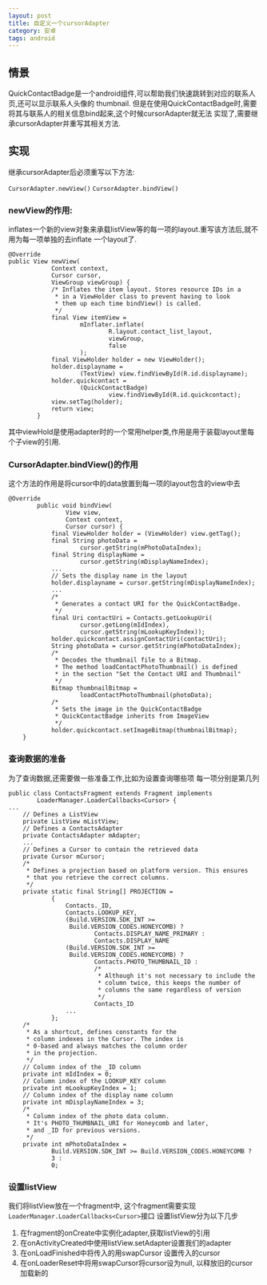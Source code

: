 ```yaml
---
layout: post
title: 自定义一个cursorAdapter
category: 安卓
tags: android
---
```


## 情景
   QuickContactBadge是一个android组件,可以帮助我们快速跳转到对应的联系人页,还可以显示联系人头像的
thumbnail. 但是在使用QuickContactBadge时,需要将其与联系人的相关信息bind起来,这个时候cursorAdapter就无法
实现了,需要继承cursorAdapter并重写其相关方法.

## 实现

继承cursorAdapter后必须重写以下方法:

`CursorAdapter.newView()`
`CursorAdapter.bindView()`

### newView的作用:
inflates一个新的view对象来承载listView等的每一项的layout.重写该方法后,就不用为每一项单独的去inflate
一个layout了.

```
@Override
public View newView(
            Context context,
            Cursor cursor,
            ViewGroup viewGroup) {
            /* Inflates the item layout. Stores resource IDs in a
             * in a ViewHolder class to prevent having to look
             * them up each time bindView() is called.
             */
            final View itemView =
                    mInflater.inflate(
                            R.layout.contact_list_layout,
                            viewGroup,
                            false
                    );
            final ViewHolder holder = new ViewHolder();
            holder.displayname =
                    (TextView) view.findViewById(R.id.displayname);
            holder.quickcontact =
                    (QuickContactBadge)
                            view.findViewById(R.id.quickcontact);
            view.setTag(holder);
            return view;
        }

```

其中viewHold是使用adapter时的一个常用helper类,作用是用于装载layout里每个子view的引用.

### CursorAdapter.bindView()的作用
这个方法的作用是将cursor中的data放置到每一项的layout包含的view中去

```
@Override
        public void bindView(
                View view,
                Context context,
                Cursor cursor) {
            final ViewHolder holder = (ViewHolder) view.getTag();
            final String photoData =
                    cursor.getString(mPhotoDataIndex);
            final String displayName =
                    cursor.getString(mDisplayNameIndex);
            ...
            // Sets the display name in the layout
            holder.displayname = cursor.getString(mDisplayNameIndex);
            ...
            /*
             * Generates a contact URI for the QuickContactBadge.
             */
            final Uri contactUri = Contacts.getLookupUri(
                    cursor.getLong(mIdIndex),
                    cursor.getString(mLookupKeyIndex));
            holder.quickcontact.assignContactUri(contactUri);
            String photoData = cursor.getString(mPhotoDataIndex);
            /*
             * Decodes the thumbnail file to a Bitmap.
             * The method loadContactPhotoThumbnail() is defined
             * in the section "Set the Contact URI and Thumbnail"
             */
            Bitmap thumbnailBitmap =
                    loadContactPhotoThumbnail(photoData);
            /*
             * Sets the image in the QuickContactBadge
             * QuickContactBadge inherits from ImageView
             */
            holder.quickcontact.setImageBitmap(thumbnailBitmap);
    }
```


### 查询数据的准备

为了查询数据,还需要做一些准备工作,比如为设置查询哪些项 每一项分别是第几列

```
public class ContactsFragment extends Fragment implements
        LoaderManager.LoaderCallbacks<Cursor> {
...
    // Defines a ListView
    private ListView mListView;
    // Defines a ContactsAdapter
    private ContactsAdapter mAdapter;
    ...
    // Defines a Cursor to contain the retrieved data
    private Cursor mCursor;
    /*
     * Defines a projection based on platform version. This ensures
     * that you retrieve the correct columns.
     */
    private static final String[] PROJECTION =
            {
                Contacts._ID,
                Contacts.LOOKUP_KEY,
                (Build.VERSION.SDK_INT >=
                 Build.VERSION_CODES.HONEYCOMB) ?
                        Contacts.DISPLAY_NAME_PRIMARY :
                        Contacts.DISPLAY_NAME
                (Build.VERSION.SDK_INT >=
                 Build.VERSION_CODES.HONEYCOMB) ?
                        Contacts.PHOTO_THUMBNAIL_ID :
                        /*
                         * Although it's not necessary to include the
                         * column twice, this keeps the number of
                         * columns the same regardless of version
                         */
                        Contacts_ID
                ...
            };
    /*
     * As a shortcut, defines constants for the
     * column indexes in the Cursor. The index is
     * 0-based and always matches the column order
     * in the projection.
     */
    // Column index of the _ID column
    private int mIdIndex = 0;
    // Column index of the LOOKUP_KEY column
    private int mLookupKeyIndex = 1;
    // Column index of the display name column
    private int mDisplayNameIndex = 3;
    /*
     * Column index of the photo data column.
     * It's PHOTO_THUMBNAIL_URI for Honeycomb and later,
     * and _ID for previous versions.
     */
    private int mPhotoDataIndex =
            Build.VERSION.SDK_INT >= Build.VERSION_CODES.HONEYCOMB ?
            3 :
            0;
```

### 设置listView

我们将listView放在一个fragment中, 这个fragment需要实现`LoaderManager.LoaderCallbacks<Cursor>`接口
设置listView分为以下几步
1. 在fragment的onCreate中实例化adapter,获取listView的引用
2. 在onActivityCreated中使用listView.setAdapter设置我们的adapter
3. 在onLoadFinished中将传入的用swapCursor 设置传入的cursor
4. 在onLoaderReset中将用swapCursor将cursor设为null, 以释放旧的cursor 加载新的
